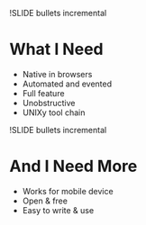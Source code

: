 !SLIDE bullets incremental

# What I Need

* Native in browsers
* Automated and evented
* Full feature
* Unobstructive
* UNIXy tool chain

!SLIDE bullets incremental

# And I Need More

* Works for mobile device
* Open & free
* Easy to write & use

